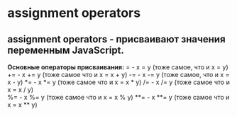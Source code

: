 # assignment operators
## assignment operators - присваивают значения переменным JavaScript.
**Основные операторы присваивания:**
=    - x = y (тоже самое, что и x = y)
+=   - x += y (тоже самое что и x = x + y)
-=   - x -= y (тоже самое, что и x = x - y)
*=   - x *= y (тоже самое что и 	x = x * y)
/=   - x /= y (тоже самое что и x = x / y)  
%=   - x %= y (тоже самое что и x = x % y)
**=  - x **= y (тоже самое что и x = x ** y)
